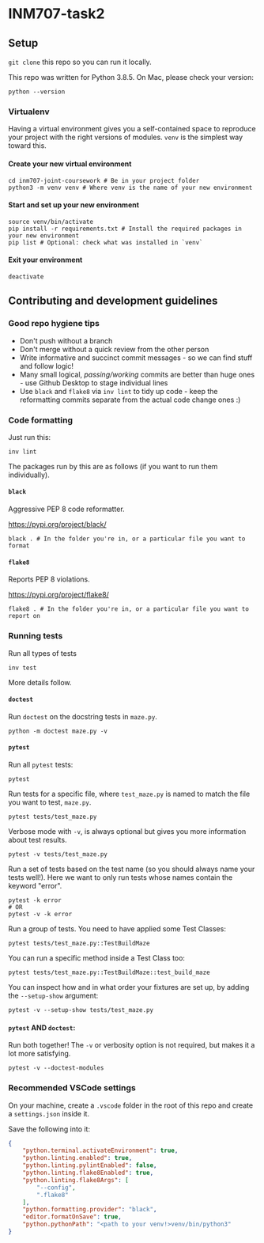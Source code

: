 # INM707-task2



## Setup

`git clone` this repo so you can run it locally.

This repo was written for Python 3.8.5. On Mac, please check your version:

```
python --version
```

### Virtualenv

Having a virtual environment gives you a self-contained space to reproduce your project with the right versions of modules. `venv` is the simplest way toward this.

#### Create your new virtual environment

```
cd inm707-joint-coursework # Be in your project folder
python3 -m venv venv # Where venv is the name of your new environment
```

#### Start and set up your new environment

```
source venv/bin/activate
pip install -r requirements.txt # Install the required packages in your new environment
pip list # Optional: check what was installed in `venv`
```
#### Exit your environment

```
deactivate
```


## Contributing and development guidelines

### Good repo hygiene tips

- Don't push without a branch
- Don't merge without a quick review from the other person
- Write informative and succinct commit messages - so we can find stuff and follow logic!
- Many small logical, _passing/working_ commits are better than huge ones - use Github Desktop to stage individual lines
- Use `black` and `flake8` via `inv lint` to tidy up code - keep the reformatting commits separate from the actual code change ones :)

### Code formatting

Just run this:

```
inv lint
```

The packages run by this are as follows (if you want to run them individually).

#### `black`

Aggressive PEP 8 code reformatter.

https://pypi.org/project/black/
```
black . # In the folder you're in, or a particular file you want to format
```

#### `flake8`

Reports PEP 8 violations.

https://pypi.org/project/flake8/
```
flake8 . # In the folder you're in, or a particular file you want to report on
```

### Running tests

Run all types of tests
```
inv test
```
More details follow.

#### `doctest`

Run `doctest` on the docstring tests in `maze.py`.
```
python -m doctest maze.py -v
```

#### `pytest`

Run all `pytest` tests:
```
pytest
```

Run tests for a specific file, where `test_maze.py` is named to match the file you want to test, `maze.py`.
```
pytest tests/test_maze.py
```

Verbose mode with `-v`, is always optional but gives you more information about test results.
```
pytest -v tests/test_maze.py
```

Run a set of tests based on the test name (so you should always name your tests well!).
Here we want to only run tests whose names contain the keyword "error".
```
pytest -k error
# OR
pytest -v -k error
```

Run a group of tests. You need to have applied some Test Classes:
```
pytest tests/test_maze.py::TestBuildMaze
```

You can run a specific method inside a Test Class too:
```
pytest tests/test_maze.py::TestBuildMaze::test_build_maze
```

You can inspect how and in what order your fixtures are set up, by adding the `--setup-show` argument:
```
pytest -v --setup-show tests/test_maze.py
```


#### `pytest` AND `doctest`:

Run both together! The `-v` or verbosity option is not required, but makes it a lot more satisfying.
```
pytest -v --doctest-modules
```

### Recommended VSCode settings

On your machine, create a `.vscode` folder in the root of this repo and create a `settings.json` inside it.

Save the following into it:
```json
{
    "python.terminal.activateEnvironment": true,
    "python.linting.enabled": true,
    "python.linting.pylintEnabled": false,
    "python.linting.flake8Enabled": true,
    "python.linting.flake8Args": [
        "--config",
        ".flake8"
    ],
    "python.formatting.provider": "black",
    "editor.formatOnSave": true,
    "python.pythonPath": "<path to your venv!>venv/bin/python3"
}
```
